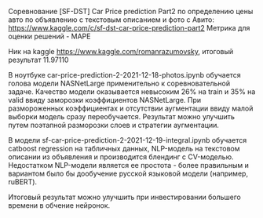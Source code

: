 Соревнование [SF-DST] Car Price prediction Part2 по определению цены авто по объявлению с текстовым описанием и фото с Авито: https://www.kaggle.com/c/sf-dst-car-price-prediction-part2 Метрика для оценки решений - MAPE

Ник на kaggle https://www.kaggle.com/romanrazumovsky, итоговый результат 11.97110

В ноутбуке car-price-prediction-2-2021-12-18-photos.ipynb обучается голова модели NASNetLarge применительно к соревновательной задаче. Качество модели оказывается невысоким 26% на train и 35% на valid ввиду заморозки коэффициентов NASNetLarge. 
При размороженных коэффициентах и отсутствии аугментации ввиду малой выборки модель сразу переобучается. Результат можно улучшить путем поэтапной разморозки слоев и стратегии аугментации.

В модели sf-car-price-prediction-2-2021-12-19-integral.ipynb обучается catboost regression на табличных данных, NLP-модель на текстовом описании из объявления и производится блендинг с CV-моделью.
Недостатком NLP-модели является ее простота - более правильным и вариантом было бы дообучение русской языковой модели (например, ruBERT).

Итоговый результат можно улучшить при инвестировании большего времени в обчение нейронок.
